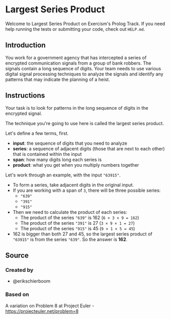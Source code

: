 # Largest Series Product

Welcome to Largest Series Product on Exercism's Prolog Track.
If you need help running the tests or submitting your code, check out `HELP.md`.

## Introduction

You work for a government agency that has intercepted a series of encrypted communication signals from a group of bank robbers.
The signals contain a long sequence of digits.
Your team needs to use various digital signal processing techniques to analyze the signals and identify any patterns that may indicate the planning of a heist.

## Instructions

Your task is to look for patterns in the long sequence of digits in the encrypted signal.

The technique you're going to use here is called the largest series product.

Let's define a few terms, first.

- **input**: the sequence of digits that you need to analyze
- **series**: a sequence of adjacent digits (those that are next to each other) that is contained within the input
- **span**: how many digits long each series is
- **product**: what you get when you multiply numbers together

Let's work through an example, with the input `"63915"`.

- To form a series, take adjacent digits in the original input.
- If you are working with a span of `3`, there will be three possible series:
  - `"639"`
  - `"391"`
  - `"915"`
- Then we need to calculate the product of each series:
  - The product of the series `"639"` is 162 (`6 × 3 × 9 = 162`)
  - The product of the series `"391"` is 27 (`3 × 9 × 1 = 27`)
  - The product of the series `"915"` is 45 (`9 × 1 × 5 = 45`)
- 162 is bigger than both 27 and 45, so the largest series product of `"63915"` is from the series `"639"`.
  So the answer is **162**.

## Source

### Created by

- @erikschierboom

### Based on

A variation on Problem 8 at Project Euler - https://projecteuler.net/problem=8